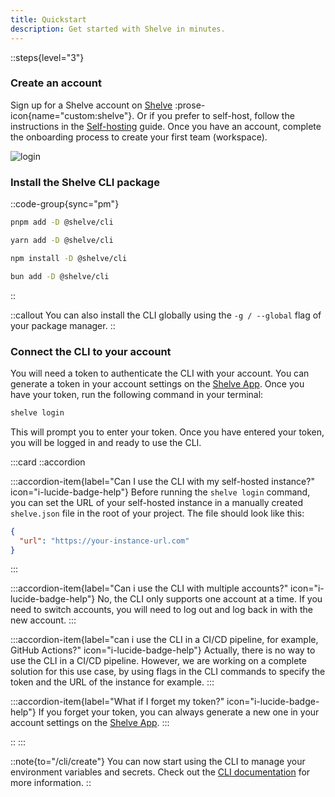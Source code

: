 ```yaml
---
title: Quickstart
description: Get started with Shelve in minutes.
---
```


::steps{level="3"}

### Create an account

Sign up for a Shelve account on [Shelve](https://app.shelve.cloud) :prose-icon{name="custom:shelve"}.
Or if you prefer to self-host, follow the instructions in the [Self-hosting](/self-hosting/docker) guide.
Once you have an account, complete the onboarding process to create your first team (workspace).

![login](/docs/login.png)

### Install the Shelve CLI package

::code-group{sync="pm"}

```bash [pnpm]
pnpm add -D @shelve/cli
```

```bash [yarn]
yarn add -D @shelve/cli
```

```bash [npm]
npm install -D @shelve/cli
```

```bash [bun]
bun add -D @shelve/cli
```

::

::callout
You can also install the CLI globally using the `-g / --global` flag of your package manager.
::

### Connect the CLI to your account

You will need a token to authenticate the CLI with your account. You can generate a token in your account settings on the [Shelve App](https://app.shelve.cloud/user/tokens).
Once you have your token, run the following command in your terminal:

```bash
shelve login
```

This will prompt you to enter your token. Once you have entered your token, you will be logged in and ready to use the CLI.

:::card
::accordion

:::accordion-item{label="Can I use the CLI with my self-hosted instance?" icon="i-lucide-badge-help"}
Before running the `shelve login` command, you can set the URL of your self-hosted instance in a manually created `shelve.json` file in the root of your project. The file should look like this:

```json
{
  "url": "https://your-instance-url.com"
}
```

:::

:::accordion-item{label="Can i use the CLI with multiple accounts?" icon="i-lucide-badge-help"}
No, the CLI only supports one account at a time. If you need to switch accounts, you will need to log out and log back in with the new account.
:::

:::accordion-item{label="can i use the CLI in a CI/CD pipeline, for example, GitHub Actions?" icon="i-lucide-badge-help"}
Actually, there is no way to use the CLI in a CI/CD pipeline. However, we are working on a complete solution for this use case, by using flags in the CLI commands to specify the token and the URL of the instance for example.
:::

:::accordion-item{label="What if I forget my token?" icon="i-lucide-badge-help"}
If you forget your token, you can always generate a new one in your account settings on the [Shelve App](https://app.shelve.cloud/user/tokens).
:::

::
:::

::note{to="/cli/create"}
You can now start using the CLI to manage your environment variables and secrets. Check out the [CLI documentation](/cli) for more information.
::
